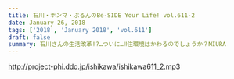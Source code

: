 ```yaml
---
title: 石川・ホンマ・ぶるんのBe-SIDE Your Life! vol.611-2
date: January 26, 2018
tags: ['2018', 'January 2018', 'vol.611']
draft: false
summary: 石川さんの生活改革!?…ついに…‼住環境はかわるのでしょうか？MIURA
---
```


http://project-phi.ddo.jp/ishikawa/ishikawa611_2.mp3
